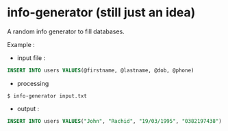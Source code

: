 # info-generator (still just an idea)

A random info generator to fill databases.

Example :

- input file :

```sql
INSERT INTO users VALUES(@firstname, @lastname, @dob, @phone)
```
- processing

```
$ info-generator input.txt
```

- output :

```sql
INSERT INTO users VALUES("John", "Rachid", "19/03/1995", "0382197438")
```